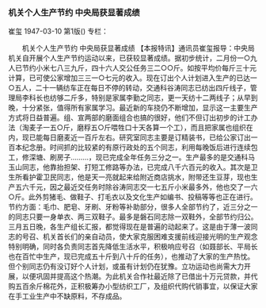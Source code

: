 ### 机关个人生产节约  中央局获显著成绩
崔玺
1947-03-10
第1版()
专栏：

　　机关个人生产节约
    中央局获显著成绩
    【本报特讯】通讯员崔玺报导：中央局机关自开展个人生产节约运动以来，已获较显著成绩。据初步统计，二月份一○九人已节约小米七八三九斤，四十六人交公任务三二○○斤。如按平均价每斤三十元计算，已可使公家增加三三一○七元的收入。现在订出个人计划进入生产的已达一○五人，二十一辆纺车正在每日不停的转动，交通科谷涛同志已纺出四斤线子，管理局李科长也纺够二斤多，特别是家属李勤之同志，更一天纺十二两线子；从早到晚，十分紧张，值得所有家属学习。最近新的车挠仍不断增加，显示这一主要生产方式将日益普遍。组、宣两部的磨面组合也搞的很好，他们不但订出初步的计工办法（淘麦子一五○斤，磨稃五○斤喂牲口十天各算一个工），而且把家属也组织在内，现已能每日磨麦近一百斤左右。研究室同志主要是订精装书，已给公家订出一百本纪念册。时间抓的比较紧的有原行政处的五个同志，利用每晚饭后进行连续包工，修深塘、刷房子………，现已完成全年任务三分之一。生产最多的是交通科马玉山同志，他靠抬担架、打短工修路等办法，已完成八千六百元的收入。其次是卫生所看护霍卫民同志，他是天一亮就起来给附近商店挑水，附带还生豆芽，现也生产五六千元，因之最近交任务时除谷涛同志交一七五斤小米最多外，他也交了一六○斤。此外剪猪毛、做鞋子、打毛衣以及文化生产如编书、投稿等等也正在进行。
    节约方面：毛巾、肥皂、牙刷、牙粉等补助部分，很多人全部节约了，近三分之一的同志只要一身单衣、两三双鞋子。最多是磐石同志除一双鞋外，全部节约归公。
    三月五日晚，各生产组长汇报，都觉得现在是普遍的动起来了。这是由于薄一波同志的号召、机关首长们的亲自动员，使大家克服困难支援前线迎接光明的生产观念特别明确，同时各负责同志首先降低生活水平，积极响应号召（如聂部长、平局长也在百忙中生产，现已完成五十斤到八十斤的任务），也推动了大家的生产热忱。但个别同志仍有没订好个人计划，或虽有计划仍在犹豫。立功运动也尚需大力开展，以便巩固并提高这个热潮。为此机关合作社最近除了已借出十万元贷款，并代购五百余斤棉花外，正积极筹办小型纺织工厂，及组织代购代销事宜，以保证大家在手工业生产中不缺原料，不存成品。
